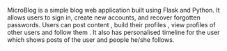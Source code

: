 MicroBlog is a simple blog web application built using Flask and Python. It allows users to sign in, create new accounts, and recover forgotten passwords. 
Users can post content , build their profiles , view profiles of other users and follow them .
It also has personalised timeline for the user which shows posts of the user and people he/she follows. 
